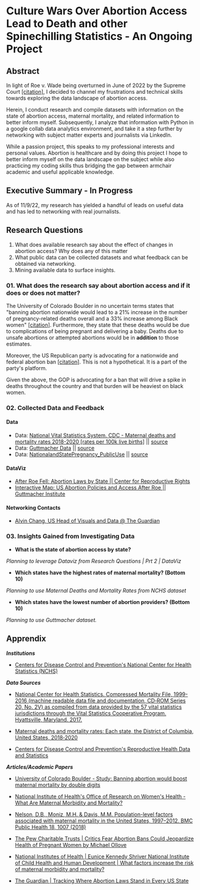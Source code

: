 # Culture Wars Over Abortion Access Lead to Death and other Spinechilling Statistics - An Ongoing Project

## Abstract
In light of Roe v. Wade  being overturned in June of 2022 by the Supreme Court [[citation]](https://www.npr.org/2022/06/24/1102305878/supreme-court-abortion-roe-v-wade-decision-overturn), I decided to channel my frustrations and technical skills towards exploring the data landscape of abortion access.

Herein, I conduct research and compile datasets with information on the state of abortion access, maternal mortality, and related information to better inform myself. Subsequently, I analyze that information with Python in a google collab data analytics environment, and take it a step further by networking with subject matter experts and journalists via LinkedIn. 

While a passion project, this speaks to my professional interests and personal values. Abortion is healthcare and by doing this project I hope to better inform myself on the data landscape on the subject while also practicing my coding skills thus bridging the gap between armchair academic and useful applicable knowledge.

## Executive Summary - In Progress
As of 11/9/22, my research has yielded a handful of leads on useful data and has led to networking with real journalists.

## Research Questions
01. What does available research say about the effect of changes in abortion access? Why does any of this matter
02. What public data can be collected datasets and what feedback can be obtained via networking.
03. Mining available data to surface insights.


### 01. What does the research say about abortion access and if it does or does not matter?
The University of Colorado Boulder in no uncertain terms states that "banning abortion nationwide would lead to a 21% increase in the number of pregnancy-related deaths overall and a 33% increase among Black women" [[citation]](https://www.colorado.edu/today/2021/09/08/study-banning-abortion-would-boost-maternal-mortality-double-digits). Furthermore, they state that these deaths would be due to complications of being pregnant and delivering a baby. Deaths due to unsafe abortions or attempted abortions would be in **addition** to those estimates.

Moreover, the US Republican party is advocating for a nationwide and federal abortion ban [[citation]](https://www.politico.com/newsletters/politico-pulse/2022/09/14/the-federal-abortion-ban-bill-is-here-and-it-has-some-republicans-stunned-00056510). This is not a hypothetical. It is a part of the party's platform. 

Given the above, the GOP is advocating for a ban that will drive a spike in deaths throughout the country and that burden will be heaviest on black women.

### 02. Collected Data and Feedback

#### Data
- Data: [National Vital Statistics System. CDC - Maternal deaths and mortality rates 2018-2020 [rates per 100k live births]](https://github.com/TuckerRasbury/00_MaternalMortalityandAbortionRelatedStatistics/blob/e83ebfd619306c5c9981265e4f624780afb0bb35/data/VitalStatistics_raw_data.xlsx) || [source](https://www.cdc.gov/nchs/maternal-mortality/MMR-2018-2020-State-Data.pdf)
- Data: [Guttmacher Data](https://github.com/TuckerRasbury/00_MaternalMortalityandAbortionRelatedStatistics/blob/06c11624c04bb8cf571ba2132403441b89db3476/data/GuttmacherDataCenter-2.xlsx) || [source](https://data.guttmacher.org/regions)
- Data: [NationalandStatePregnancy_PublicUse](https://github.com/TuckerRasbury/00_MaternalMortalityandAbortionRelatedStatistics/blob/99ef86899667d7ea2d63c0d56ba556fa039ce1be/data/NationalAndStatePregnancy_PublicUse.csv) || [source]()

#### DataViz
- [After Roe Fell: Abortion Laws by State || Center for Reproductive Rights](https://reproductiverights.org/maps/abortion-laws-by-state/)
- [Interactive Map: US Abortion Policies and Access After Roe || Guttmacher Institute](https://states.guttmacher.org/policies/)

#### Networking Contacts
- [Alvin Chang, US Head of Visuals and Data @ The Guardian](https://www.theguardian.com/profile/alvin-chang)

### 03. Insights Gained from Investigating Data
- **What is the state of abortion access by state?**

_Planning to leverage Dataviz from Research Questions | Prt 2 | DataViz_

- **Which states have the highest rates of maternal mortality? (Bottom 10)**

_Planning to use Maternal Deaths and Mortality Rates from NCHS dataset_

- **Which states have the lowest number of abortion providers? (Bottom 10)**

_Planning to use Guttmacher dataset._

## Apprendix

***Institutions***
* [Centers for Disease Control and Prevention's National Center for Health Statistics (NCHS)](https://www.cdc.gov/nchs/maternal-mortality/data.htm)

***Data Sources***
* [National Center for Health Statistics. Compressed Mortality File, 1999-2016 (machine readable data file and documentation, CD‑ROM Series 20, No. 2V) as compiled from data provided by the 57 vital statistics jurisdictions through the Vital Statistics Cooperative Program.  Hyattsville, Maryland. 2017.](https://www.cdc.gov/nchs/data_access/cmf.htm)

* [Maternal deaths and mortality rates: Each state, the District of Columbia, United States, 2018‐2020](https://www.cdc.gov/nchs/maternal-mortality/MMR-2018-2020-State-Data.pdf)

* [Centers for Disease Control and Prevention's Reproductive Health Data and Statistics](https://www.cdc.gov/reproductivehealth/data_stats/index.htm)


***Articles/Academic Papers***
* [University of Colorado Boulder - Study: Banning abortion would boost maternal mortality by double digits](https://www.colorado.edu/today/2021/09/08/study-banning-abortion-would-boost-maternal-mortality-double-digits)

* [National Institute of Health's Office of Research on Women's Health - What Are Maternal Morbidity and Mortality?](https://orwh.od.nih.gov/mmm-portal/what-mmm)

* [Nelson, D.B., Moniz, M.H. & Davis, M.M. Population-level factors associated with maternal mortality in the United States, 1997–2012. BMC Public Health 18, 1007 (2018)](https://bmcpublichealth.biomedcentral.com/articles/10.1186/s12889-018-5935-2)

* [The Pew Charitable Trusts | Critics Fear Abortion Bans Could Jeopardize Health of Pregnant Women by Michael Ollove](https://www.pewtrusts.org/en/research-and-analysis/blogs/stateline/2022/06/22/critics-fear-abortion-bans-could-jeopardize-health-of-pregnant-women)

* [National Institutes of Health | Eunice Kennedy Shriver National Institute of Child Health and Human Development | What factors increase the risk of maternal morbidity and mortality?](https://www.nichd.nih.gov/health/topics/maternal-morbidity-mortality/conditioninfo/factors#)

* [The Guardian | Tracking Where Abortion Laws Stand in Every US State](https://www.theguardian.com/us-news/ng-interactive/2022/jun/28/tracking-where-abortion-laws-stand-in-every-state)
